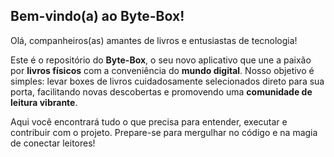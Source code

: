 ## Bem-vindo(a) ao Byte-Box!

Olá, companheiros(as) amantes de livros e entusiastas de tecnologia!

Este é o repositório do **Byte-Box**, o seu novo aplicativo que une a paixão por **livros físicos** com a conveniência do **mundo digital**. Nosso objetivo é simples: levar boxes de livros cuidadosamente selecionados direto para sua porta, facilitando novas descobertas e promovendo uma **comunidade de leitura vibrante**.

Aqui você encontrará tudo o que precisa para entender, executar e contribuir com o projeto. Prepare-se para mergulhar no código e na magia de conectar leitores!